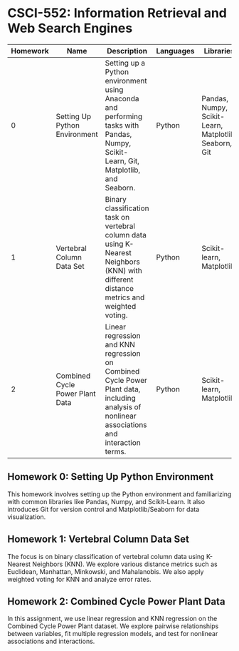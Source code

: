 # CSCI-552: Information Retrieval and Web Search Engines

| Homework  | Name                            | Description                                                                                                                                  | Languages  | Libraries                    |
|-----------|---------------------------------|----------------------------------------------------------------------------------------------------------------------------------------------|------------|------------------------------|
| 0         | Setting Up Python Environment    | Setting up a Python environment using Anaconda and performing tasks with Pandas, Numpy, Scikit-Learn, Git, Matplotlib, and Seaborn.           | Python     | Pandas, Numpy, Scikit-Learn, Matplotlib, Seaborn, Git            |
| 1         | Vertebral Column Data Set        | Binary classification task on vertebral column data using K-Nearest Neighbors (KNN) with different distance metrics and weighted voting.      | Python     | Scikit-learn, Matplotlib      |
| 2         | Combined Cycle Power Plant Data  | Linear regression and KNN regression on Combined Cycle Power Plant data, including analysis of nonlinear associations and interaction terms.   | Python     | Scikit-learn, Matplotlib      |

## Homework 0: Setting Up Python Environment

This homework involves setting up the Python environment and familiarizing with common libraries like Pandas, Numpy, and Scikit-Learn. It also introduces Git for version control and Matplotlib/Seaborn for data visualization.

## Homework 1: Vertebral Column Data Set

The focus is on binary classification of vertebral column data using K-Nearest Neighbors (KNN). We explore various distance metrics such as Euclidean, Manhattan, Minkowski, and Mahalanobis. We also apply weighted voting for KNN and analyze error rates.

## Homework 2: Combined Cycle Power Plant Data

In this assignment, we use linear regression and KNN regression on the Combined Cycle Power Plant dataset. We explore pairwise relationships between variables, fit multiple regression models, and test for nonlinear associations and interactions.
